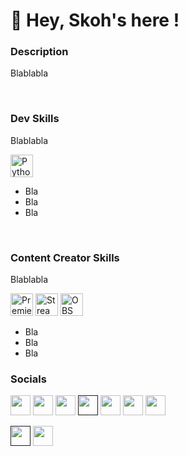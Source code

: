 👋 Hey, Skoh's here !
==========================

### Description

Blablabla

<br>

### Dev Skills
Blablabla
<p align="left">
<a href="https://www.python.org/" target="_blank" rel="noreferrer"><img src="https://raw.githubusercontent.com/danielcranney/readme-generator/main/public/icons/skills/python-colored.svg" width="36" height="36" alt="Python" /></a>
</p>

* Bla
* Bla
* Bla

<br>

### Content Creator Skills
Blablabla

<p align="left">
<a href="https://www.adobe.com/products/premiere.html" target="_blank" rel="noreferrer"><img src="https://i.pinimg.com/1200x/3f/95/2a/3f952aab222afee71726e8ee57e6b228.jpg" width="36" height="36" alt="Premiere Pro" /></a>
<a href="streamlabs.com" target="_blank" rel="noreferrer"><img src="https://avatars.githubusercontent.com/u/33038602?v=4&s=160" width="36" height="36" alt="Streamlabs" /></a>
<a href="https://obsproject.com" target="_blank" rel="noreferrer"><img src="https://upload.wikimedia.org/wikipedia/commons/thumb/7/78/OBS.svg/1024px-OBS.svg.png" width="36" height="36" alt="OBS" /></a>
</p>

* Bla
* Bla
* Bla

### Socials

<a href="https://www.youtube.com/@Skoh?sub_confirmation=1" target="_blank" rel="noreferrer"><img src="https://assets.stickpng.com/thumbs/580b57fcd9996e24bc43c545.png" width="32" height="32" /></a>
<a href="https://www.twitch.tv/SkohTV" target="_blank" rel="noreferrer"><img src="https://cdn.discordapp.com/attachments/870267753779560549/1040671676653904002/twitch.png" width="32" height="32" /></a>
<a href="https://discord.com/invite/G8hrncZ" target="_blank" rel="noreferrer"><img src="https://pnggrid.com/wp-content/uploads/2021/05/Discord-Logo-Circle-1024x1024.png" width="32" height="32" /></a>
<a href="" target="_blank" rel="noreferrer"><img src="https://upload.wikimedia.org/wikipedia/commons/thumb/9/94/Patreon_logo.svg/2048px-Patreon_logo.svg.png" width="32" height="32" /></a>
<a href="https://www.twitter.com/SkohTV" target="_blank" rel="noreferrer"><img src="https://cdn.discordapp.com/attachments/870267753779560549/1040677094444769340/twitter.png" width="32" height="32" /></a>
<a href="http://www.instagram.com/SkohTV" target="_blank" rel="noreferrer"><img src="https://upload.wikimedia.org/wikipedia/commons/thumb/a/a5/Instagram_icon.png/640px-Instagram_icon.png" width="32" height="32" /></a>
<a href="https://www.tiktok.com/@skohtv" target="_blank" rel="noreferrer"><img src="https://cdn.discordapp.com/attachments/870267753779560549/1040675779639509033/logo-icone-tiktok-simbolo.png" width="32" height="32" /></a>

<a href="" target="_blank" rel="noreferrer"><img src="https://upload.wikimedia.org/wikipedia/commons/thumb/c/ca/LinkedIn_logo_initials.png/640px-LinkedIn_logo_initials.png" width="32" height="32" /></a>
<a href="https://www.github.com/SkohTV" target="_blank" rel="noreferrer"><img src="https://raw.githubusercontent.com/danielcranney/readme-generator/main/public/icons/socials/github-dark.svg" width="32" height="32" /></a>
